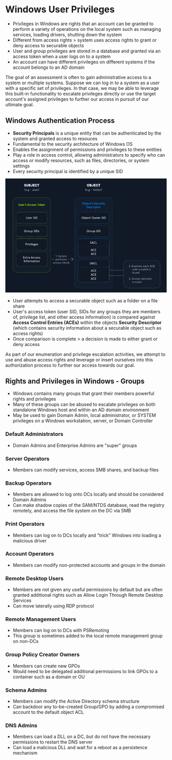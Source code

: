 # Windows User Privileges
* Privileges in Windows are rights that an account can be granted to perform a variety of operations on the local system such as managing services, loading drivers, shutting down the system
* Different from access rights > system uses access rights to grant or deny access to securable objects
* User and group privileges are stored in a database and granted via an access token when a user logs on to a system
* An account can have different privileges on different systems if the account belongs to an AD domain

The goal of an assessment is often to gain administrative access to a system or multiple systems. Suppose we can log in to a system as a user with a specific set of privileges. In that case, we may be able to leverage this built-in functionality to escalate privileges directly or use the target account's assigned privileges to further our access in pursuit of our ultimate goal.

## Windows Authentication Process
* **Security Principals** is a unique entity that can be authenticated by the system and granted access to resouces
* Fundamental to the security architecture of Windows OS
* Enables the assignment of permissions and privileges to these entities
* Play a role in access control, allowing administrators to specify who can access or modify resources, such as files, directories, or system settings
* Every security principal is identified by a unique SID

![alt text](<../../Images/Windows Auth Process.png>)

* User attempts to access a securable object such as a folder on a file share
* User's access token (user SID, SIDs for any groups they are members of, privilege list, and other access information) is compared against **Access Control Entries (ACEs)** within the objects **Security Descriptor** (which contains security information about a securable object such as access rights)
* Once comparison is complete > a decision is made to either grant or deny access

As part of our enumeration and privilege escalation activities, we attempt to use and abuse access rights and leverage or insert ourselves into this authorization process to further our access towards our goal.

## Rights and Privileges in Windows - Groups
* Windows contains many groups that grant their members powerful rights and privileges
* Many of these groups can be abused to escalate privileges on both standalone Windows host and within an AD domain environment
* May be used to gain Domain Admin, local administrator, or SYSTEM privileges on a Windows workstation, server, or Domain Controller

### Default Administrators
* Domain Admins and Enterprise Admins are "super" groups

### Server Operators
* Members can modify services, access SMB shares, and backup files

### Backup Operators
* Members are allowed to log onto DCs locally and should be considered Domain Admins
* Can make shadow copies of the SAM/NTDS database, read the registry remotely, and access the file system on the DC via SMB

### Print Operators
* Members can log on to DCs locally and "trick" Windows into loading a malicious driver

### Account Operators
* Members can modify non-protected accounts and groups in the domain

### Remote Desktop Users
* Members are not given any useful permissions by default but are often granted additional rights such as Allow Login Through Remote Desktop Services
* Can move laterally using RDP protocol

### Remote Management Users
* Members can log on to DCs with PSRemoting
* This group is sometimes added to the local remote management group on non-DCs

### Group Policy Creator Owners
* Members can create new GPOs 
* Would need to be delegated additional permissions to link GPOs to a container such as a domain or OU

### Schema Admins
* Members can modify the Active Directory schema structure
* Can backdoor any to-be-created Group/GPO by adding a compromised account to the default object ACL

### DNS Admins
* Members can load a DLL on a DC, but do not have the necessary permissions to restart the DNS server
* Can load a malicious DLL and wait for a reboot as a persistence mechanism